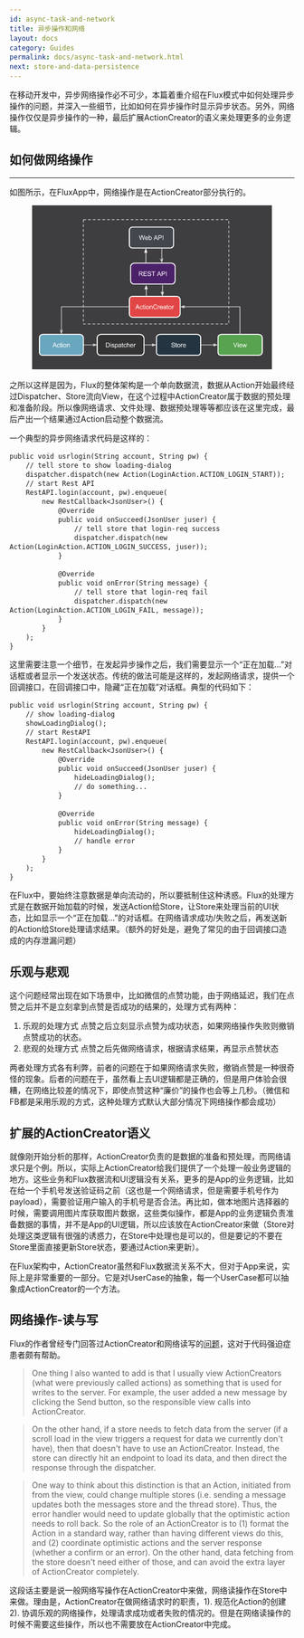 ```yaml
---
id: async-task-and-network
title: 异步操作和网络
layout: docs
category: Guides
permalink: docs/async-task-and-network.html
next: store-and-data-persistence
---
```


在移动开发中，异步网络操作必不可少，本篇着重介绍在Flux模式中如何处理异步操作的问题，并深入一些细节，比如如何在异步操作时显示异步状态。另外，网络操作仅仅是异步操作的一种，最后扩展ActionCreator的语义来处理更多的业务逻辑。

## 如何做网络操作
---
如图所示，在FluxApp中，网络操作是在ActionCreator部分执行的。

<figure class="diagram associated-with-next-sibling">
    <img src="/img/flux-async-task-and-network.png" alt="flux-network">
</figure>

之所以这样是因为，Flux的整体架构是一个单向数据流，数据从Action开始最终经过Dispatcher、Store流向View，在这个过程中ActionCreator属于数据的预处理和准备阶段。所以像网络请求、文件处理、数据预处理等等都应该在这里完成，最后产出一个结果通过Action启动整个数据流。

一个典型的异步网络请求代码是这样的：
```
public void usrlogin(String account, String pw) {
    // tell store to show loading-dialog
    dispatcher.dispatch(new Action(LoginAction.ACTION_LOGIN_START));
    // start Rest API
    RestAPI.login(account, pw).enqueue(
        new RestCallback<JsonUser>() {
            @Override
            public void onSucceed(JsonUser juser) {
                // tell store that login-req success
                dispatcher.dispatch(new Action(LoginAction.ACTION_LOGIN_SUCCESS, juser));
            }

            @Override
            public void onError(String message) {
                // tell store that login-req fail
                dispatcher.dispatch(new Action(LoginAction.ACTION_LOGIN_FAIL, message));
            }
        }
    );
}
```

这里需要注意一个细节，在发起异步操作之后，我们需要显示一个“正在加载…”对话框或者显示一个发送状态。传统的做法可能是这样的，发起网络请求，提供一个回调接口，在回调接口中，隐藏“正在加载”对话框。典型的代码如下：

```
public void usrlogin(String account, String pw) {
    // show loading-dialog
    showLoadingDialog();
    // start RestAPI
    RestAPI.login(account, pw).enqueue(
        new RestCallback<JsonUser>() {
            @Override
            public void onSucceed(JsonUser juser) {
                hideLoadingDialog();
                // do something...
            }

            @Override
            public void onError(String message) {
                hideLoadingDialog();
                // handle error
            }
        }
    );
}
```

在Flux中，要始终注意数据是单向流动的，所以要抵制住这种诱惑。Flux的处理方式是在数据开始加载的时候，发送Action给Store，让Store来处理当前的UI状态，比如显示一个“正在加载…”的对话框。在网络请求成功/失败之后，再发送新的Action给Store处理请求结果。（额外的好处是，避免了常见的由于回调接口造成的内存泄漏问题）

## 乐观与悲观

这个问题经常出现在如下场景中，比如微信的点赞功能，由于网络延迟，我们在点赞之后并不是立刻拿到点赞是否成功的结果的，处理方式有两种：

1. 乐观的处理方式 点赞之后立刻显示点赞为成功状态，如果网络操作失败则撤销点赞成功的状态。
2. 悲观的处理方式 点赞之后先做网络请求，根据请求结果，再显示点赞状态

两者处理方式各有利弊，前者的问题在于如果网络请求失败，撤销点赞是一种很奇怪的现象。后者的问题在于，虽然看上去UI逻辑都是正确的，但是用户体验会很糟，在网络比较差的情况下，即使点赞这种“廉价”的操作也会等上几秒。（微信和FB都是采用乐观的方式，这种处理方式默认大部分情况下网络操作都会成功）

## 扩展的ActionCreator语义

就像刚开始分析的那样，ActionCreator负责的是数据的准备和预处理，而网络请求只是个例。所以，实际上ActionCreator给我们提供了一个处理一般业务逻辑的地方。这些业务和Flux数据流和UI逻辑没有关系，更多的是App的业务逻辑，比如在给一个手机号发送验证码之前（这也是一个网络请求，但是需要手机号作为payload），需要验证用户输入的手机号是否合法。再比如，做本地图片选择器的时候，需要调用图片库获取图片数据，这些类似操作，都是App的业务逻辑负责准备数据的事情，并不是App的UI逻辑，所以应该放在ActionCreator来做（Store对处理这类逻辑有很强的诱惑力，在Store中处理也是可以的，但是要记的不要在Store里面直接更新Store状态，要通过Action来更新）。

在Flux架构中，ActionCreator虽然和Flux数据流关系不大，但对于App来说，实际上是非常重要的一部分。它是对UserCase的抽象，每一个UserCase都可以抽象成ActionCreator的一个方法。

## 网络操作-读与写

Flux的作者曾经专门回答过ActionCreator和网络读写的[问题](https://groups.google.com/forum/#!topic/reactjs/jBPHH4Q-8Sc)，这对于代码强迫症患者颇有帮助。
>            
> One thing I also wanted to add is that I usually view ActionCreators (what were previously called actions) as something that is used for writes to the server. For example, the user added a new message by clicking the Send button, so the responsible view calls into ActionCreator.

> On the other hand, if a store needs to fetch data from the server (if a scroll load in the view triggers a request for data we currently don't have), then that doesn't have to use an ActionCreator. Instead, the store can directly hit an endpoint to load its data, and then direct the response through the dispatcher.

> One way to think about this distinction is that an Action, initiated from from the view, could change multiple stores (i.e. sending a message updates both the messages store and the thread store). Thus, the error handler would need to update globally that the optimistic action needs to roll back. So the role of an ActionCreator is to (1) format the Action in a standard way, rather than having different views do this, and (2) coordinate optimistic actions and the server response (whether a confirm or an error). On the other hand, data fetching from the store doesn't need either of those, and can avoid the extra layer of ActionCreator completely.

这段话主要是说一般网络写操作在ActionCreator中来做，网络读操作在Store中来做。理由是，ActionCreator在做网络请求时的职责，1). 规范化Action的创建 2). 协调乐观的网络操作，处理请求成功或者失败的情况的。但是在网络读操作的时候不需要这些操作，所以也不需要放在ActionCreator中完成。
